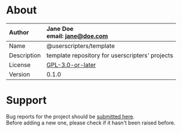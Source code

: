 # About

| Author      | Jane Doe<br>email: [jane@doe.com](mailto:jane@doe.com)         |
| :---------- | :------------------------------------------------------------- |
| Name        | @userscripters/template                                        |
| Description | template repository for userscripters' projects                |
| License     | [GPL-3.0-or-later](https://spdx.org/licenses/GPL-3.0-or-later) |
| Version     | 0.1.0                                                          |

# Support

Bug reports for the project should be [submitted here](https://github.com/userscripters/template/issues).
<br>Before adding a new one, please check if it hasn't been raised before.
